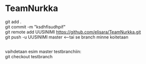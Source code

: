 # TeamNurkka

git add .
<br>
git commit -m "ksdhfisudhpif"
<br>
git remote add UUSINIMI https://github.com/elisara/TeamNurkka.git
<br>
git push -u UUSINIMI master   <--tai se branch minne koitetaan
<br>
<br>

vaihdetaan esim master testbranchiin:
<br>
git checkout testbranch
<br>

